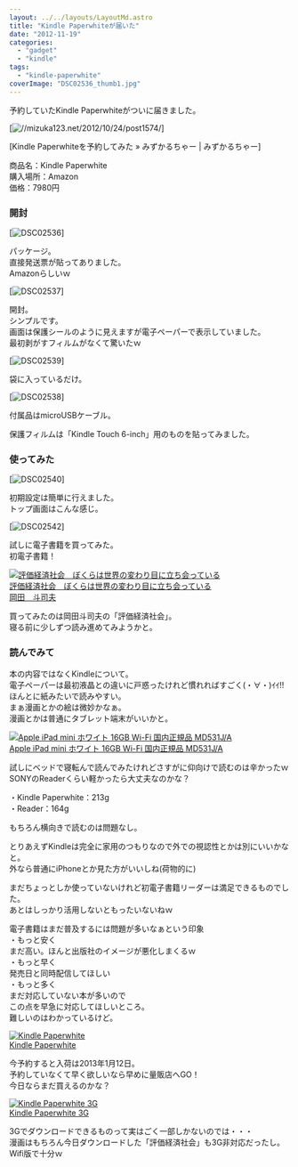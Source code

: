 ```yaml
---
layout: ../../layouts/LayoutMd.astro
title: "Kindle Paperwhiteが届いた"
date: "2012-11-19"
categories: 
  - "gadget"
  - "kindle"
tags: 
  - "kindle-paperwhite"
coverImage: "DSC02536_thumb1.jpg"
---
```


予約していたKindle Paperwhiteがついに届きました。

[![//mizuka123.net/2012/10/24/post1574/](http://capture.heartrails.com/200x150/cool?//mizuka123.net/2012/10/24/post1574/ "Kindle Paperwhiteを予約してみた » みずかるちゃー | みずかるちゃー")]

[Kindle Paperwhiteを予約してみた » みずかるちゃー | みずかるちゃー]

商品名：Kindle Paperwhite  
購入場所：Amazon  
価格：7980円

### 開封

[![DSC02536](/wp/images/DSC02536_thumb.jpg "DSC02536")]

パッケージ。  
直接発送票が貼ってありました。  
Amazonらしいｗ

[![DSC02537](/wp/images/DSC02537_thumb.jpg "DSC02537")]

開封。  
シンプルです。  
画面は保護シールのように見えますが電子ペーパーで表示していました。  
最初剥がすフィルムがなくて驚いたｗ

[![DSC02539](/wp/images/DSC02539_thumb.jpg "DSC02539")]

袋に入っているだけ。

[![DSC02538](/wp/images/DSC02538_thumb.jpg "DSC02538")]

付属品はmicroUSBケーブル。

保護フィルムは「Kindle Touch 6-inch」用のものを貼ってみました。

### 使ってみた

[![DSC02540](/wp/images/DSC02540_thumb.jpg "DSC02540")]

初期設定は簡単に行えました。  
トップ画面はこんな感じ。

[![DSC02542](/wp/images/DSC02542_thumb.jpg "DSC02542")]

試しに電子書籍を買ってみた。  
初電子書籍！

[![評価経済社会　ぼくらは世界の変わり目に立ち会っている](/wp/images/51bp7DFQpUL._SL160_.jpg)  
評価経済社会　ぼくらは世界の変わり目に立ち会っている  
岡田　斗司夫](https://www.amazon.co.jp/exec/obidos/ASIN/4478015880/mizuka123-22/ref=nosim)

買ってみたのは岡田斗司夫の「評価経済社会」。  
寝る前に少しずつ読み進めてみようかと。

### 読んでみて

本の内容ではなくKindleについて。  
電子ペーパーは最初液晶との違いに戸惑ったけれど慣れればすごく(・∀・)ｲｲ!!  
ほんとに紙みたいで読みやすい。  
まぁ漫画とかの絵は微妙かなぁ。  
漫画とかは普通にタブレット端末がいいかと。

[![Apple iPad mini ホワイト 16GB Wi-Fi 国内正規品 MD531J/A](/wp/images/511BS3FLwrL._SL160_.jpg)  
Apple iPad mini ホワイト 16GB Wi-Fi 国内正規品 MD531J/A  
](https://www.amazon.co.jp/exec/obidos/ASIN/B009X5X2BM/mizuka123-22/ref=nosim)

試しにベッドで寝転んで読んでみたけれどさすがに仰向けで読むのは辛かったｗ  
SONYのReaderくらい軽かったら大丈夫なのかな？

・Kindle Paperwhite：213g  
・Reader：164g

もちろん横向きで読むのは問題なし。

とりあえずKindleは完全に家用のつもりなので外での視認性とかは別にいいかなと。  
外なら普通にiPhoneとか見た方がいいしね(荷物的に)

まだちょっとしか使っていないけれど初電子書籍リーダーは満足できるものでした。  
あとはしっかり活用しないともったいないねｗ

電子書籍はまだ普及するには問題が多いなぁという印象  
・もっと安く  
まだ高い。ほんと出版社のイメージが悪化しまくるｗ  
・もっと早く  
発売日と同時配信してほしい  
・もっと多く  
まだ対応していない本が多いので  
この点を早急に対応してほしいところ。  
難しいのはわかっているけど。

[![Kindle Paperwhite](/wp/images/4194BeD1XvL._SL160_.jpg)  
Kindle Paperwhite  
](https://www.amazon.co.jp/exec/obidos/ASIN/B007OZO03M/mizuka123-22/ref=nosim)

今予約すると入荷は2013年1月12日。  
予約していなくて早く欲しいなら早めに量販店へGO！  
今日ならまだ買えるのかな？

[![Kindle Paperwhite 3G](/wp/images/4194BeD1XvL._SL160_.jpg)  
Kindle Paperwhite 3G  
](https://www.amazon.co.jp/exec/obidos/ASIN/B007OZNYMU/mizuka123-22/ref=nosim)

3Gでダウンロードできるものって実はごく一部しかないのでは・・・  
漫画はもちろん今日ダウンロードした「評価経済社会」も3G非対応だったし。  
Wifi版で十分ｗ
